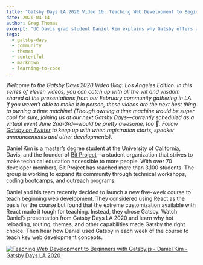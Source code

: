 ```yaml
---
title: "Gatsby Days LA 2020 Video 10: Teaching Web Development to Beginners with Gatsby"
date: 2020-04-14
author: Greg Thomas
excerpt: "UC Davis grad student Daniel Kim explains why Gatsby offers a better framework than React for teaching beginning web development at Gatsby Days LA 2020."
tags:
  - gatsby-days
  - community
  - themes
  - contentful
  - markdown
  - learning-to-code
---
```


_Welcome to the Gatsby Days 2020 Video Blog: Los Angeles Edition. In this series of eleven videos, you can catch up with all the wit and wisdom shared at the presentations from our February community gathering in LA. If you weren’t able to make it in person, these videos are the next best thing to owning a time machine! (Though owning a time machine would be super cool for sure, joining us at our next Gatsby Days—currently scheduled as a virtual event June 2nd-3rd—would be pretty awesome, too 💜. Follow [Gatsby on Twitter](https://twitter.com/gatsbyjs) to keep up with when registration starts, speaker announcements and other developments)._

Daniel Kim is a master’s degree student at the University of California, Davis, and the founder of [Bit Project](https://www.bitproject.org/)—a student organization that strives to make technical education accessible to more people. With over 70 developer members, Bit Project has reached more than 3,100 students. The group is working to expand its community through technical workshops, coding bootcamps, and outreach programs.

Daniel and his team recently decided to launch a new five-week course to teach beginning web development. They considered using React as the basis for the course but found that the extreme customization available with React made it tough for teaching. Instead, they chose Gatsby. Watch Daniel’s presentation from Gatsby Days LA 2020 and learn why hot reloading, routing, themes, and other capabilities made Gatsby the right choice. Then hear how Daniel used Gatsby in each week of the course to teach key web development concepts.

[![Teaching Web Development to Beginners with Gatsby.js - Daniel Kim - Gatsby Days LA 2020](https://res.cloudinary.com/marcomontalbano/image/upload/v1586358897/video_to_markdown/images/youtube--XQ1hGhIk1IA-c05b58ac6eb4c4700831b2b3070cd403.jpg)](https://www.youtube.com/watch?v=XQ1hGhIk1IA "Teaching Web Development to Beginners with Gatsby.js - Daniel Kim - Gatsby Days LA 2020")
